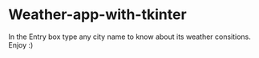 # Weather-app-with-tkinter
In the Entry box type any city name to know about its weather consitions. Enjoy :)
